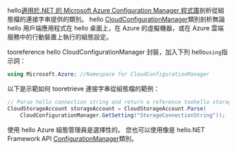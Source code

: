 hello[適用於.NET 的 Microsoft Azure Configuration Manager 程式庫](https://www.nuget.org/packages/Microsoft.WindowsAzure.ConfigurationManager/)剖析從組態檔的連接字串提供的類別。 hello [CloudConfigurationManager](https://msdn.microsoft.com/library/azure/mt634650.aspx)類別剖析無論 hello 用戶端應用程式在 hello 桌面上，在 Azure 的虛擬機器，或在 Azure 雲端服務中的行動裝置上執行的組態設定。

tooreference hello CloudConfigurationManager 封裝，加入下列 hello`using`指示詞：

```csharp
using Microsoft.Azure; //Namespace for CloudConfigurationManager
```

以下是示範如何 tooretrieve 連接字串從組態檔的範例：

```csharp
// Parse hello connection string and return a reference toohello storage account.
CloudStorageAccount storageAccount = CloudStorageAccount.Parse(
    CloudConfigurationManager.GetSetting("StorageConnectionString"));
```

使用 hello Azure 組態管理員是選擇性的。 您也可以使用像是 hello.NET Framework API [ConfigurationManager](https://msdn.microsoft.com/library/system.configuration.configurationmanager.aspx)類別。

